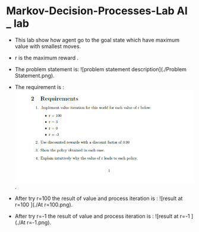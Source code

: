 # Markov-Decision-Processes-Lab  AI _ lab

* This lab show how agent go to the goal state which have maximum value with smallest moves.
* r is the maximum reward .
* The problem statement is:
![problem statement description](./Problem Statement.png).

* The requirement is : 
![requirement statement description](./requirement.png).

* After try r=100 the result of value and process iteration is :
![result at r=100 ](./At r=100.png).


* After try r=-1 the result of value and process iteration is :
![result at r=-1 ](./At r=-1.png).


